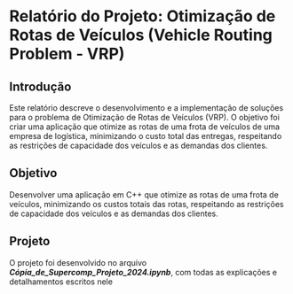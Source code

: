 # Relatório do Projeto: Otimização de Rotas de Veículos (Vehicle Routing Problem - VRP)

## Introdução
Este relatório descreve o desenvolvimento e a implementação de soluções para o problema de Otimização de Rotas de Veículos (VRP). O objetivo foi criar uma aplicação que otimize as rotas de uma frota de veículos de uma empresa de logística, minimizando o custo total das entregas, respeitando as restrições de capacidade dos veículos e as demandas dos clientes.

## Objetivo
Desenvolver uma aplicação em C++ que otimize as rotas de uma frota de veículos, minimizando os custos totais das rotas, respeitando as restrições de capacidade dos veículos e as demandas dos clientes.

## Projeto
O projeto foi desenvolvido no arquivo **_Cópia_de_Supercomp_Projeto_2024.ipynb_**, com todas as explicações e detalhamentos escritos nele
